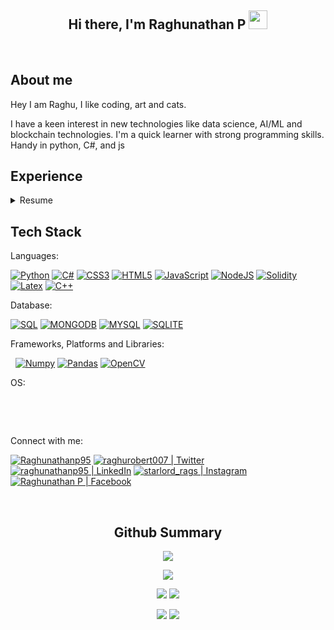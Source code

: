 <h2 align="center">Hi there, I'm Raghunathan P <img src="https://user-images.githubusercontent.com/39955420/147578264-bae0526c-028a-49d2-8af8-d08bb4edbd2a.gif" height="30" width="30"></h2>


[<img  alt="" src="https://img.shields.io/twitter/follow/raghurobert007?style=social" />][twitter]
[<img  alt="" src="https://img.shields.io/github/followers/raghunathanp95?style=social" />][website]
[<img  alt="" src="https://hits.seeyoufarm.com/api/count/incr/badge.svg?url=https%3A%2F%2Fgithub.com%2F{raghunathanp95}1212%2Fhit-counter" />][website]

<h2>About me</h2>

Hey I am Raghu, I like coding, art and cats.

I have a keen interest in new technologies like data science, AI/ML and blockchain technologies. I'm a quick learner with strong programming skills. Handy in python, C#, and js

## Experience
<details>
  <summary>Resume</summary>

<img align="right" src="https://img.shields.io/badge/Oracle-F80000?style=flat&logo=Oracle&logoColor=white" />
<img align="right" src="https://img.shields.io/badge/MySQL-005C84?style=flat&logo=mysql&logoColor=white" />
<img align="right" src="https://img.shields.io/badge/SQLite-07405E?style=flat&logo=sqlite&logoColor=white" />
<img align="right" src="https://img.shields.io/badge/Django-092E20?style=flat&logo=django&logoColor=green" />
<img align="right" src="https://img.shields.io/badge/Bootstrap-563D7C?style=flat&logo=bootstrap&logoColor=white" />
<img align="right" src="https://img.shields.io/badge/javascript-%23323330.svg?style=flat&logo=javascript&logoColor=%23F7DF1E" />
<img align="right" src="https://img.shields.io/badge/html5-%23E34F26.svg?style=flat&logo=html5&logoColor=white" />
<img align="right" src="https://img.shields.io/badge/css3-%231572B6.svg?style=flat&logo=css3&logoColor=white" />
<img align="right" src="https://img.shields.io/badge/Python-FFD43B?style=flat&logo=python&logoColor=blue" />
<img align="right" src="https://img.shields.io/badge/C%23-239120?style=flat&logo=c-sharp&logoColor=white" />


- 👨‍💻
  
  **Software Engineer**\
📆 2021 - moment\
📍 **Continental AG** - Bangalore, India
  
<img align="right" src="https://img.shields.io/badge/Microsoft_Excel-217346?style=flat&logo=microsoft-excel&logoColor=white" />
<img align="right" src="https://img.shields.io/badge/Microsoft_PowerPoint-B7472A?style=flat&logo=microsoft-powerpoint&logoColor=white" />
<img align="right" src="https://img.shields.io/badge/Microsoft_Word-2B579A?style=flat&logo=microsoft-word&logoColor=white" />
<img align="right" src="https://img.shields.io/badge/Microsoft_Outlook-0078D4?style=flat&logo=microsoft-outlook&logoColor=white" />


- 👨‍💻 **Associate**\
📆 2018 - Jan/2020\
📍 **Williams Lea Tag** - Kochi, India
  
 </details>

<h2>Tech Stack</h2>

Languages:

[<img  alt="Python" src="https://img.shields.io/badge/Python-FFD43B?style=for-the-badge&logo=python&logoColor=blue" />][website]
[<img alt="C#" src="https://img.shields.io/badge/C%23-239120?style=for-the-badge&logo=c-sharp&logoColor=white" />][website]
[<img alt="CSS3" src="https://img.shields.io/badge/css3-%231572B6.svg?style=for-the-badge&logo=css3&logoColor=white" />][website]
[<img alt="HTML5" src="https://img.shields.io/badge/html5-%23E34F26.svg?style=for-the-badge&logo=html5&logoColor=white" />][website]
[<img alt="JavaScript" src="https://img.shields.io/badge/javascript-%23323330.svg?style=for-the-badge&logo=javascript&logoColor=%23F7DF1E" />][website]
[<img alt="NodeJS" src="https://img.shields.io/badge/node.js-6DA55F?style=for-the-badge&logo=node.js&logoColor=white" />][website]
[<img alt="Solidity" src="https://img.shields.io/badge/Solidity-e6e6e6?style=for-the-badge&logo=solidity&logoColor=black" />][website]
[<img alt="Latex" src="https://img.shields.io/badge/LaTeX-47A141?style=for-the-badge&logo=LaTeX&logoColor=white" />][website]
[<img alt="C++" src="https://img.shields.io/badge/C%2B%2B-00599C?style=for-the-badge&logo=c%2B%2B&logoColor=white" />][website]

Database:

[<img alt="SQL" src="https://img.shields.io/badge/Oracle-F80000?style=for-the-badge&logo=Oracle&logoColor=white" />][website]
[<img alt="MONGODB" src="https://img.shields.io/badge/MongoDB-4EA94B?style=for-the-badge&logo=mongodb&logoColor=white" />][website]
[<img alt="MYSQL" src="https://img.shields.io/badge/MySQL-005C84?style=for-the-badge&logo=mysql&logoColor=white" />][website]
[<img alt="SQLITE" src="https://img.shields.io/badge/SQLite-07405E?style=for-the-badge&logo=sqlite&logoColor=white" />][website]

Frameworks, Platforms and Libraries:

[<img alt="" src="https://img.shields.io/badge/.NET-512BD4?style=for-the-badge&logo=dotnet&logoColor=white" />][website]
[<img alt="" src="https://img.shields.io/badge/Django-092E20?style=for-the-badge&logo=django&logoColor=green" />][website]
[<img alt="Numpy" src="https://img.shields.io/badge/Numpy-777BB4?style=for-the-badge&logo=numpy&logoColor=white" />][website]
[<img alt="Pandas" src="https://img.shields.io/badge/Pandas-2C2D72?style=for-the-badge&logo=pandas&logoColor=white" />][website]
[<img alt="OpenCV" src="https://img.shields.io/badge/opencv-%23white.svg?style=for-the-badge&logo=opencv&logoColor=white" />][website]
[<img alt="" src="https://img.shields.io/badge/Bootstrap-563D7C?style=for-the-badge&logo=bootstrap&logoColor=white" />][website]
[<img alt="" src="https://img.shields.io/badge/Microsoft_Office-D83B01?style=for-the-badge&logo=microsoft-office&logoColor=white" />][website]
[<img alt="" src="https://img.shields.io/badge/Tableau-E97627?style=for-the-badge&logo=Tableau&logoColor=white" />][website]

OS:

[<img alt="" src="https://img.shields.io/badge/Windows-0078D6?style=for-the-badge&logo=windows&logoColor=white" />][website]
[<img alt="" src="https://img.shields.io/badge/Ubuntu-E95420?style=for-the-badge&logo=ubuntu&logoColor=white" />][website]


<br>

Connect with me:

[<img alt="Raghunathanp95" src="https://img.shields.io/badge/website-000000?style=for-the-badge&logo=About.me&logoColor=white" />][website]
[<img alt="raghurobert007 | Twitter" src="https://img.shields.io/badge/Twitter-1DA1F2?style=for-the-badge&logo=twitter&logoColor=white" />][twitter]
[<img alt="raghunathanp95 | LinkedIn" src="https://img.shields.io/badge/LinkedIn-0077B5?style=for-the-badge&logo=linkedin&logoColor=white" />][linkedin]
[<img alt="starlord_rags | Instagram" src="https://img.shields.io/badge/Instagram-E4405F?style=for-the-badge&logo=instagram&logoColor=white" />][instagram]
[<img alt="Raghunathan P | Facebook" src="https://img.shields.io/badge/Facebook-1877F2?style=for-the-badge&logo=facebook&logoColor=white" />][facebook]

<br>


<h2 align="center">Github Summary</h2>



<p align='center'>
<a href="#"><img src="https://github-readme-stats.vercel.app/api/top-langs/?username=raghunathanp95&show_icons=true&hide_border=true&theme=github_dark"></a>
</p>
<p align='center'>
<a href="#"><img src="http://github-profile-summary-cards.vercel.app/api/cards/profile-details?username=raghunathanp95&theme=github_dark"></a>
</p>
<p align='center'>
<a href="#"><img src="http://github-profile-summary-cards.vercel.app/api/cards/repos-per-language?username=raghunathanp95&theme=github_dark"></a>
<a href="#"><img src="http://github-profile-summary-cards.vercel.app/api/cards/most-commit-language?username=raghunathanp95&theme=github_dark"></a>
</p>
<p align='center'>
<a href="#"><img src="http://github-profile-summary-cards.vercel.app/api/cards/stats?username=raghunathanp95&theme=github_dark"></a>
<a href="#"><img src="http://github-profile-summary-cards.vercel.app/api/cards/productive-time?username=raghunathanp95&theme=github_dark&utcOffset=8"></a>
</p>



[website]: #
[twitter]: https://twitter.com/raghurobert007
[instagram]: https://www.instagram.com/starlord_rags/
[linkedin]: https://www.linkedin.com/in/raghunathan-p/
[facebook]: https://www.facebook.com/justbeinglegendaryawesome
